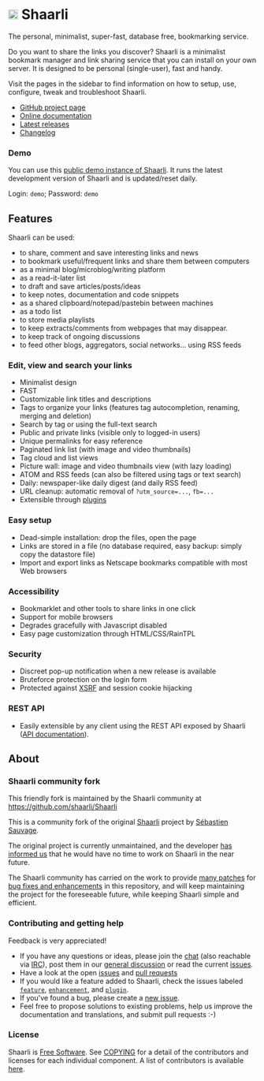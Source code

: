 # <img src="https://raw.githubusercontent.com/shaarli/Shaarli/master/assets/default/img/favicon.png" width="20px" height="20px"> Shaarli

The personal, minimalist, super-fast, database free, bookmarking service.

Do you want to share the links you discover?
Shaarli is a minimalist bookmark manager and link sharing service that you can install on your own server.
It is designed to be personal (single-user), fast and handy.

<!-- TODO screenshots -->

Visit the pages in the sidebar to find information on how to setup, use, configure, tweak and troubleshoot Shaarli.


* [GitHub project page](https://github.com/shaarli/Shaarli)
* [Online documentation](https://shaarli.readthedocs.io/)
* [Latest releases](https://github.com/shaarli/Shaarli/releases)
* [Changelog](https://github.com/shaarli/Shaarli/blob/master/CHANGELOG.md)


### Demo

You can use this [public demo instance of Shaarli](https://demo.shaarli.org).
It runs the latest development version of Shaarli and is updated/reset daily.

Login: `demo`; Password: `demo`

## Features

Shaarli can be used:

- to share, comment and save interesting links and news
- to bookmark useful/frequent links and share them between computers
- as a minimal blog/microblog/writing platform
- as a read-it-later list
- to draft and save articles/posts/ideas
- to keep notes, documentation and code snippets
- as a shared clipboard/notepad/pastebin between machines
- as a todo list
- to store media playlists
- to keep extracts/comments from webpages that may disappear.
- to keep track of ongoing discussions
- to feed other blogs, aggregators, social networks... using RSS feeds

### Edit, view and search your links

- Minimalist design
- FAST
- Customizable link titles and descriptions
- Tags to organize your links (features tag autocompletion, renaming, merging and deletion)
- Search by tag or using the full-text search
- Public and private links (visible only to logged-in users)
- Unique permalinks for easy reference
- Paginated link list (with image and video thumbnails)
- Tag cloud and list views
- Picture wall: image and video thumbnails view (with lazy loading)
- ATOM and RSS feeds (can also be filtered using tags or text search)
- Daily: newspaper-like daily digest (and daily RSS feed)
- URL cleanup: automatic removal of `?utm_source=...`, `fb=...`
- Extensible through [plugins](https://shaarli.readthedocs.io/en/master/Plugins/#plugin-usage)

### Easy setup

- Dead-simple installation: drop the files, open the page
- Links are stored in a file (no database required, easy backup: simply copy the datastore file)
- Import and export links as Netscape bookmarks compatible with most Web browsers

### Accessibility

- Bookmarklet and other tools to share links in one click
- Support for mobile browsers
- Degrades gracefully with Javascript disabled
- Easy page customization through HTML/CSS/RainTPL

### Security

- Discreet pop-up notification when a new release is available
- Bruteforce protection on the login form
- Protected against [XSRF](http://en.wikipedia.org/wiki/Cross-site_request_forgery) and session cookie hijacking

<!-- TODO Limitations -->

### REST API

- Easily extensible by any client using the REST API exposed by Shaarli ([API documentation](http://shaarli.github.io/api-documentation/)).

## About

### Shaarli community fork

This friendly fork is maintained by the Shaarli community at <https://github.com/shaarli/Shaarli>

This is a community fork of the original [Shaarli](https://github.com/sebsauvage/Shaarli/) project by [Sébastien Sauvage](http://sebsauvage.net/).

The original project is currently unmaintained, and the developer [has informed us](https://github.com/sebsauvage/Shaarli/issues/191) that he would have no time to work on Shaarli in the near future.

The Shaarli community has carried on the work to provide [many
patches](https://github.com/shaarli/Shaarli/compare/sebsauvage:master...master) for
[bug fixes and enhancements](https://github.com/shaarli/Shaarli/issues?q=is%3Aclosed+)
in this repository, and will keep maintaining the project for the foreseeable
future, while keeping Shaarli simple and efficient.


### Contributing and getting help

Feedback is very appreciated!

- If you have any questions or ideas, please join the [chat](https://gitter.im/shaarli/Shaarli) (also reachable via [IRC](https://irc.gitter.im/)), post them in our [general discussion](https://github.com/shaarli/Shaarli/issues/308) or read the current [issues](https://github.com/shaarli/Shaarli/issues).
- Have a look at the open [issues](https://github.com/shaarli/Shaarli/issues) and [pull requests](https://github.com/shaarli/Shaarli/pulls)
- If you would like a feature added to Shaarli, check the issues labeled [`feature`](https://github.com/shaarli/Shaarli/labels/feature), [`enhancement`](https://github.com/shaarli/Shaarli/labels/enhancement), and [`plugin`](https://github.com/shaarli/Shaarli/labels/plugin).
- If you've found a bug, please create a [new issue](https://github.com/shaarli/Shaarli/issues/new).
- Feel free to propose solutions to existing problems, help us improve the documentation and translations, and submit pull requests :-)


### License

Shaarli is [Free Software](http://en.wikipedia.org/wiki/Free_software). See
[COPYING](https://github.com/shaarli/Shaarli/blob/master/COPYING) for a detail
of the contributors and licenses for each individual component. A list of
contributors is available
[here](https://github.com/shaarli/Shaarli/blob/master/AUTHORS).

